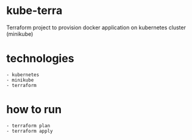 # kube-terra
Terraform project to provision docker application on kubernetes cluster (minikube)

# technologies
    - kubernetes
    - minikube
    - terraform

# how to run
    - terraform plan
    - terraform apply